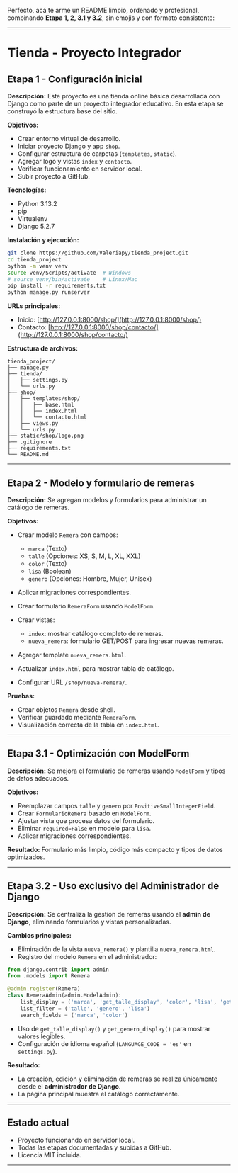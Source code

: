 Perfecto, acá te armé un README limpio, ordenado y profesional, combinando **Etapa 1, 2, 3.1 y 3.2**, sin emojis y con formato consistente:

---

# Tienda - Proyecto Integrador

## Etapa 1 - Configuración inicial

**Descripción:**
Este proyecto es una tienda online básica desarrollada con Django como parte de un proyecto integrador educativo. En esta etapa se construyó la estructura base del sitio.

**Objetivos:**

* Crear entorno virtual de desarrollo.
* Iniciar proyecto Django y app `shop`.
* Configurar estructura de carpetas (`templates`, `static`).
* Agregar logo y vistas `index` y `contacto`.
* Verificar funcionamiento en servidor local.
* Subir proyecto a GitHub.

**Tecnologías:**

* Python 3.13.2
* pip
* Virtualenv
* Django 5.2.7

**Instalación y ejecución:**

```bash
git clone https://github.com/Valeriapy/tienda_project.git
cd tienda_project
python -m venv venv
source venv/Scripts/activate  # Windows
# source venv/bin/activate    # Linux/Mac
pip install -r requirements.txt
python manage.py runserver
```

**URLs principales:**

* Inicio: [http://127.0.0.1:8000/shop/](http://127.0.0.1:8000/shop/)
* Contacto: [http://127.0.0.1:8000/shop/contacto/](http://127.0.0.1:8000/shop/contacto/)

**Estructura de archivos:**

```
tienda_project/
├── manage.py
├── tienda/
│   ├── settings.py
│   └── urls.py
├── shop/
│   ├── templates/shop/
│   │   ├── base.html
│   │   ├── index.html
│   │   └── contacto.html
│   ├── views.py
│   └── urls.py
├── static/shop/logo.png
├── .gitignore
├── requirements.txt
└── README.md
```

---

## Etapa 2 - Modelo y formulario de remeras

**Descripción:**
Se agregan modelos y formularios para administrar un catálogo de remeras.

**Objetivos:**

* Crear modelo `Remera` con campos:

  * `marca` (Texto)
  * `talle` (Opciones: XS, S, M, L, XL, XXL)
  * `color` (Texto)
  * `lisa` (Boolean)
  * `genero` (Opciones: Hombre, Mujer, Unisex)
* Aplicar migraciones correspondientes.
* Crear formulario `RemeraForm` usando `ModelForm`.
* Crear vistas:

  * `index`: mostrar catálogo completo de remeras.
  * `nueva_remera`: formulario GET/POST para ingresar nuevas remeras.
* Agregar template `nueva_remera.html`.
* Actualizar `index.html` para mostrar tabla de catálogo.
* Configurar URL `/shop/nueva-remera/`.

**Pruebas:**

* Crear objetos `Remera` desde shell.
* Verificar guardado mediante `RemeraForm`.
* Visualización correcta de la tabla en `index.html`.

---

## Etapa 3.1 - Optimización con ModelForm

**Descripción:**
Se mejora el formulario de remeras usando `ModelForm` y tipos de datos adecuados.

**Objetivos:**

* Reemplazar campos `talle` y `genero` por `PositiveSmallIntegerField`.
* Crear `FormularioRemera` basado en `ModelForm`.
* Ajustar vista que procesa datos del formulario.
* Eliminar `required=False` en modelo para `lisa`.
* Aplicar migraciones correspondientes.

**Resultado:**
Formulario más limpio, código más compacto y tipos de datos optimizados.

---

## Etapa 3.2 - Uso exclusivo del Administrador de Django

**Descripción:**
Se centraliza la gestión de remeras usando el **admin de Django**, eliminando formularios y vistas personalizadas.

**Cambios principales:**

* Eliminación de la vista `nueva_remera()` y plantilla `nueva_remera.html`.
* Registro del modelo `Remera` en el administrador:

```python
from django.contrib import admin
from .models import Remera

@admin.register(Remera)
class RemeraAdmin(admin.ModelAdmin):
    list_display = ('marca', 'get_talle_display', 'color', 'lisa', 'get_genero_display')
    list_filter = ('talle', 'genero', 'lisa')
    search_fields = ('marca', 'color')
```

* Uso de `get_talle_display()` y `get_genero_display()` para mostrar valores legibles.
* Configuración de idioma español (`LANGUAGE_CODE = 'es'` en `settings.py`).

**Resultado:**

* La creación, edición y eliminación de remeras se realiza únicamente desde el **administrador de Django**.
* La página principal muestra el catálogo correctamente.

---

## Estado actual

* Proyecto funcionando en servidor local.
* Todas las etapas documentadas y subidas a GitHub.
* Licencia MIT incluida.

---